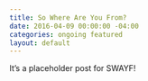 ```yaml
---
title: So Where Are You From?
date: 2016-04-09 00:00:00 -04:00
categories: ongoing featured
layout: default
---
```


It’s a placeholder post for SWAYF!